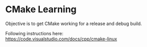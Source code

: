 # CMake Learning

Objective is to get CMake working for a release and debug build.

Following instructions here: https://code.visualstudio.com/docs/cpp/cmake-linux
